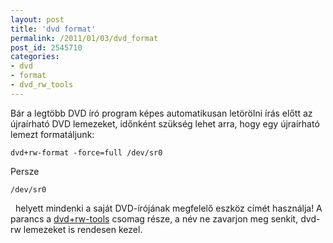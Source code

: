 ```yaml
---
layout: post
title: 'dvd format'
permalink: /2011/01/03/dvd_format
post_id: 2545710
categories: 
- dvd
- format
- dvd_rw_tools
---
```


Bár a legtöbb DVD író program képes automatikusan letörölni írás előtt az újraírható DVD lemezeket, időnként szükség lehet arra, hogy egy újraírható lemezt formatáljunk: 
```
dvd+rw-format -force=full /dev/sr0
``` 
Persze 
```
/dev/sr0
```
  helyett mindenki a saját DVD-írójának megfelelő eszköz címét használja! 
A parancs a 
[dvd+rw-tools](http://fy.chalmers.se/~appro/linux/DVD+RW/) csomag része, a név ne zavarjon meg senkit, dvd-rw lemezeket is rendesen kezel.